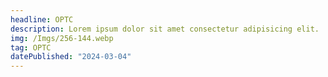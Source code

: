 ```yaml
---
headline: OPTC
description: Lorem ipsum dolor sit amet consectetur adipisicing elit.
img: /Imgs/256-144.webp
tag: OPTC
datePublished: "2024-03-04"
---
```

